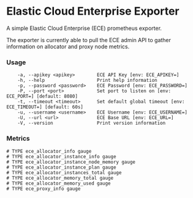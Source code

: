 # Elastic Cloud Enterprise Exporter

A simple Elastic Cloud Enterprise (ECE) prometheus exporter. 

The exporter is currently able to pull the ECE admin API to gather information on allocator and proxy node metrics.

### Usage

```
    -a, --apikey <apikey>        ECE API Key [env: ECE_APIKEY=]
    -h, --help                   Print help information
    -p, --password <password>    ECE Password [env: ECE_PASSWORD=]
    -P, --port <port>            Set port to listen on [env: ECE_PORT=] [default: 8080]
    -t, --timeout <timeout>      Set default global timeout [env: ECE_TIMEOUT=] [default: 60s]
    -u, --username <username>    ECE Username [env: ECE_USERNAME=]
    -U, --url <url>              ECE Base URL [env: ECE_URL=]
    -V, --version                Print version information
```

### Metrics

```
# TYPE ece_allocator_info gauge
# TYPE ece_allocator_instance_info gauge
# TYPE ece_allocator_instance_node_memory gauge
# TYPE ece_allocator_instance_plan gauge
# TYPE ece_allocator_instances_total gauge
# TYPE ece_allocator_memory_total gauge
# TYPE ece_allocator_memory_used gauge
# TYPE ece_proxy_info gauge
```
